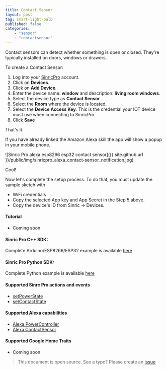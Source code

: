 ```yaml
---
title: Contact Sensor
layout: post
tag: smart-light-bulb
published: false
categories: 
    - "sensor"
    - "contactsensor"
---
```


Contact sensors can detect whether something is open or closed. They're typically installed on doors, windows or drawers.

To create a Contact Sensor:

1. Log into your  [SinricPro](https://sinric.pro/) account.
2. Click on **Devices**.
3. Click on **Add Device**.
4. Enter the device name: **window** and description: **living room windows**.
5. Select the device type as **Contact Sensor**
6. Select the **Room** where the device is located.
5. Select the **Device Access Key**. This is the credential your IOT device must use when connecting to SinricPro. 
6. Click **Save**

That's it. 

If you have already linked the Amazon Alexa skill the app will show a popup in your mobile phone.

![Sinric Pro alexa esp8266 esp32 contact sensor]({{ site.github.url }}/public/img/sinricpro_alexa_contact-sensor_notification.jpg)

Cool!

Now let's complete the setup process. To do that, you must update the sample sketch with 
- WiFi credentials
- Copy the selected App key and App Secret in the Step 5 above.
- Copy the device's ID from Sinric -> Devices.

#### Tutorial
- Coming soon

#### Sinric Pro C++ SDK: 
Complete Arduino/ESP8266/ESP32 example is available [here]()

#### Sinric Pro Python SDK: 
Complete Python example is available [here]() 

#### Supported Sinrc Pro actions and events
- [setPowerState](https://github.com/sinricpro/sample_messages/blob/master/01_PowerState/01_setPowerState/)
- [setContactState](https://github.com/sinricpro/sample_messages/tree/master/11_Contact/)

#### Supported Alexa capabilities
- [Alexa.PowerController](https://developer.amazon.com/docs/device-apis/alexa-powercontroller.html)
- [Alexa.ContactSensor](https://developer.amazon.com/docs/device-apis/alexa-contactSensor.html) 

####  Supported Google Home Traits
- Coming soon

> This document is open source. See a typo? Please create an [issue](https://github.com/sinricpro/help-docs)
